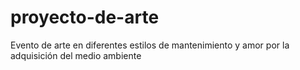 # proyecto-de-arte
Evento de arte en diferentes estilos de mantenimiento y amor por la adquisición del medio ambiente

